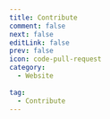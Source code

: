 ```yaml
---
title: Contribute
comment: false
next: false
editLink: false
prev: false
icon: code-pull-request
category:
  - Website
  
tag:
  - Contribute
---
```



